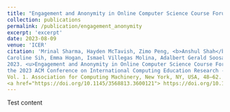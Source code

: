 ```yaml
---
title: "Engagement and Anonymity in Online Computer Science Course Forums"
collection: publications
permalink: /publication/engagement_anonymity
excerpt: 'excerpt'
date: 2023-08-09
venue: 'ICER'
citation: 'Mrinal Sharma, Hayden McTavish, Zimo Peng, <b>Anshul Shah</b>, Vardhan Agarwal, 
Caroline Sih, Emma Hogan, Ismael Villegas Molina, Adalbert Gerald Soosai Raj, and Kristen Vaccaro. 
2023. <u>Engagement and Anonymity in Online Computer Science Course Forums</u>. In Proceedings of 
the 2023 ACM Conference on International Computing Education Research - Volume 1 (ICER '23), 
Vol. 1. Association for Computing Machinery, New York, NY, USA, 48–62. 
<a href="https://doi.org/10.1145/3568813.3600121"> https://doi.org/10.1145/3568813.3600121</a>'
---
```


Test content
